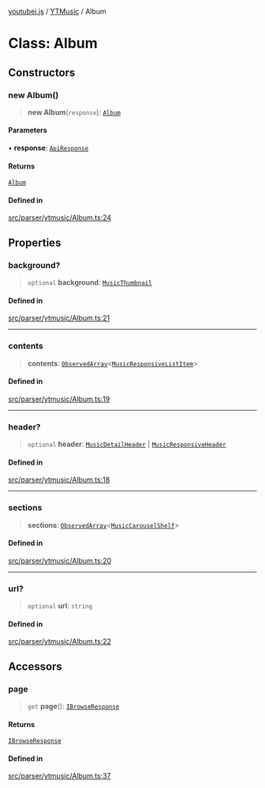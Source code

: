 [youtubei.js](../../../README.md) / [YTMusic](../README.md) / Album

# Class: Album

## Constructors

### new Album()

> **new Album**(`response`): [`Album`](Album.md)

#### Parameters

• **response**: [`ApiResponse`](../../../interfaces/ApiResponse.md)

#### Returns

[`Album`](Album.md)

#### Defined in

[src/parser/ytmusic/Album.ts:24](https://github.com/LuanRT/YouTube.js/blob/305a398158a6cac82e6ef288fed4bf1661c89d52/src/parser/ytmusic/Album.ts#L24)

## Properties

### background?

> `optional` **background**: [`MusicThumbnail`](../../YTNodes/classes/MusicThumbnail.md)

#### Defined in

[src/parser/ytmusic/Album.ts:21](https://github.com/LuanRT/YouTube.js/blob/305a398158a6cac82e6ef288fed4bf1661c89d52/src/parser/ytmusic/Album.ts#L21)

***

### contents

> **contents**: [`ObservedArray`](../../Helpers/type-aliases/ObservedArray.md)\<[`MusicResponsiveListItem`](../../YTNodes/classes/MusicResponsiveListItem.md)\>

#### Defined in

[src/parser/ytmusic/Album.ts:19](https://github.com/LuanRT/YouTube.js/blob/305a398158a6cac82e6ef288fed4bf1661c89d52/src/parser/ytmusic/Album.ts#L19)

***

### header?

> `optional` **header**: [`MusicDetailHeader`](../../YTNodes/classes/MusicDetailHeader.md) \| [`MusicResponsiveHeader`](../../YTNodes/classes/MusicResponsiveHeader.md)

#### Defined in

[src/parser/ytmusic/Album.ts:18](https://github.com/LuanRT/YouTube.js/blob/305a398158a6cac82e6ef288fed4bf1661c89d52/src/parser/ytmusic/Album.ts#L18)

***

### sections

> **sections**: [`ObservedArray`](../../Helpers/type-aliases/ObservedArray.md)\<[`MusicCarouselShelf`](../../YTNodes/classes/MusicCarouselShelf.md)\>

#### Defined in

[src/parser/ytmusic/Album.ts:20](https://github.com/LuanRT/YouTube.js/blob/305a398158a6cac82e6ef288fed4bf1661c89d52/src/parser/ytmusic/Album.ts#L20)

***

### url?

> `optional` **url**: `string`

#### Defined in

[src/parser/ytmusic/Album.ts:22](https://github.com/LuanRT/YouTube.js/blob/305a398158a6cac82e6ef288fed4bf1661c89d52/src/parser/ytmusic/Album.ts#L22)

## Accessors

### page

> `get` **page**(): [`IBrowseResponse`](../../APIResponseTypes/type-aliases/IBrowseResponse.md)

#### Returns

[`IBrowseResponse`](../../APIResponseTypes/type-aliases/IBrowseResponse.md)

#### Defined in

[src/parser/ytmusic/Album.ts:37](https://github.com/LuanRT/YouTube.js/blob/305a398158a6cac82e6ef288fed4bf1661c89d52/src/parser/ytmusic/Album.ts#L37)
